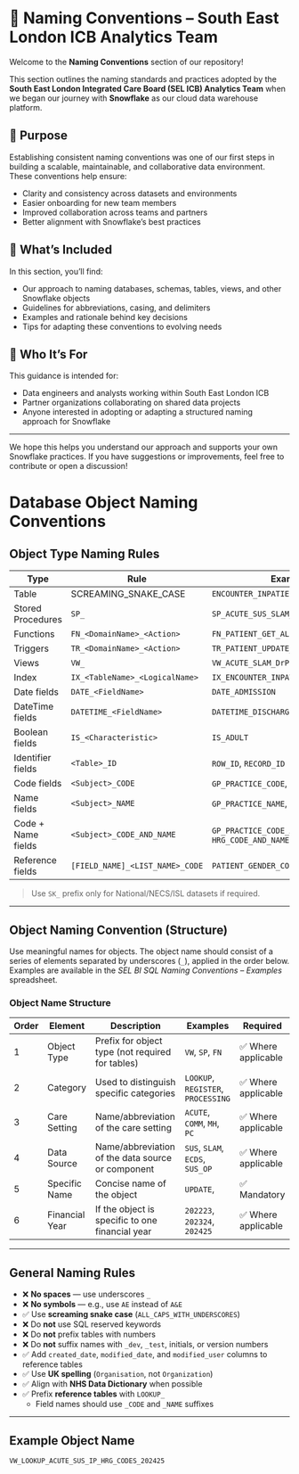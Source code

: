 # 📘 Naming Conventions – South East London ICB Analytics Team

Welcome to the **Naming Conventions** section of our repository!

This section outlines the naming standards and practices adopted by the **South East London Integrated Care Board (SEL ICB) Analytics Team** when we began our journey with **Snowflake** as our cloud data warehouse platform.

## 🧭 Purpose

Establishing consistent naming conventions was one of our first steps in building a scalable, maintainable, and collaborative data environment. These conventions help ensure:

- Clarity and consistency across datasets and environments
- Easier onboarding for new team members
- Improved collaboration across teams and partners
- Better alignment with Snowflake’s best practices

## 📐 What’s Included

In this section, you’ll find:
- Our approach to naming databases, schemas, tables, views, and other Snowflake objects
- Guidelines for abbreviations, casing, and delimiters
- Examples and rationale behind key decisions
- Tips for adapting these conventions to evolving needs

## 🤝 Who It’s For

This guidance is intended for:
- Data engineers and analysts working within South East London ICB
- Partner organizations collaborating on shared data projects
- Anyone interested in adopting or adapting a structured naming approach for Snowflake

---

We hope this helps you understand our approach and supports your own Snowflake practices. If you have suggestions or improvements, feel free to contribute or open a discussion!

# Database Object Naming Conventions
## Object Type Naming Rules

| **Type**             | **Rule**                        | **Example**                                |
|----------------------|----------------------------------|---------------------------------------------|
| Table                | SCREAMING_SNAKE_CASE            | `ENCOUNTER_INPATIENT`                       |
| Stored Procedures    | `SP_`                           | `SP_ACUTE_SUS_SLAM_RECONCILIATION`          |
| Functions            | `FN_<DomainName>_<Action>`      | `FN_PATIENT_GET_ALL_ADMISSIONS`             |
| Triggers             | `TR_<DomainName>_<Action>`      | `TR_PATIENT_UPDATE_COMMISSIONER`            |
| Views                | `VW_`                           | `VW_ACUTE_SLAM_DrPLCM_PATHWAY_SPEND`        |
| Index                | `IX_<TableName>_<LogicalName>`  | `IX_ENCOUNTER_INPATIENT_HRG_ORDER`          |
| Date fields          | `DATE_<FieldName>`              | `DATE_ADMISSION`                            |
| DateTime fields      | `DATETIME_<FieldName>`          | `DATETIME_DISCHARGE`                        |
| Boolean fields       | `IS_<Characteristic>`           | `IS_ADULT`                                  |
| Identifier fields    | `<Table>_ID`                    | `ROW_ID`, `RECORD_ID`                       |
| Code fields          | `<Subject>_CODE`                | `GP_PRACTICE_CODE`, `HRG_CODE`              |
| Name fields          | `<Subject>_NAME`                | `GP_PRACTICE_NAME`, `HRG_NAME`              |
| Code + Name fields   | `<Subject>_CODE_AND_NAME`       | `GP_PRACTICE_CODE_AND_NAME`, `HRG_CODE_AND_NAME` |
| Reference fields     | `[FIELD_NAME]_<LIST_NAME>_CODE` | `PATIENT_GENDER_CODE`                       |

> Use `SK_` prefix only for National/NECS/ISL datasets if required.

---

## Object Naming Convention (Structure)

Use meaningful names for objects. The object name should consist of a series of elements separated by underscores (`_`), applied in the order below. Examples are available in the *SEL BI SQL Naming Conventions – Examples* spreadsheet.

### Object Name Structure

| **Order** | **Element**     | **Description**                                                                                     | **Examples**                          | **Required**              |
|-----------|------------------|-----------------------------------------------------------------------------------------------------|---------------------------------------|---------------------------|
| 1         | Object Type       | Prefix for object type (not required for tables)                                                    | `VW`, `SP`, `FN`                      | ✅ Where applicable        |
| 2         | Category          | Used to distinguish specific categories                                                             | `LOOKUP`, `REGISTER`, `PROCESSING`    | ✅ Where applicable        |
| 3         | Care Setting      | Name/abbreviation of the care setting                                                               | `ACUTE`, `COMM`, `MH`, `PC`           | ✅ Where applicable        |
| 4         | Data Source       | Name/abbreviation of the data source or component                                                   | `SUS`, `SLAM`, `ECDS`, `SUS_OP`       | ✅ Where applicable        |
| 5         | Specific Name     | Concise name of the object                                                                          | `UPDATE`,             | ✅ Mandatory               |
| 6         | Financial Year    | If the object is specific to one financial year                                                     | `202223`, `202324`, `202425`          | ✅ Where applicable        |

---

## General Naming Rules

- ❌ **No spaces** — use underscores `_`  
- ❌ **No symbols** — e.g., use `AE` instead of `A&E`
- ✅ Use **screaming snake case** (`ALL_CAPS_WITH_UNDERSCORES`)
- ❌ Do **not** use SQL reserved keywords
- ❌ Do **not** prefix tables with numbers
- ❌ Do **not** suffix names with `_dev`, `_test`, initials, or version numbers
- ✅ Add `created_date`, `modified_date`, and `modified_user` columns to reference tables
- ✅ Use **UK spelling** (`Organisation`, not `Organization`)
- ✅ Align with **NHS Data Dictionary** when possible
- ✅ Prefix **reference tables** with `LOOKUP_`  
  - Field names should use `_CODE` and `_NAME` suffixes

---

## Example Object Name

```text
VW_LOOKUP_ACUTE_SUS_IP_HRG_CODES_202425
